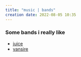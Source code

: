```yaml
---
title: "music | bands"
creation date: 2022-08-05 10:35
---
```


### Some bands i really like
- [juice](https://www.itstimeforjuice.com/)
- [vansire](https://www.vansiretheband.com/)
